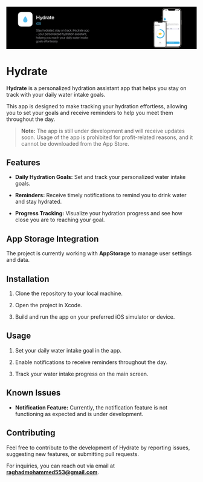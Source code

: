 ![banner](images/banner.png)

# Hydrate

**Hydrate** is a personalized hydration assistant app that helps you stay on track with your daily water intake goals.  

This app is designed to make tracking your hydration effortless, allowing you to set your goals and receive reminders to help you meet them throughout the day.

> **Note:** The app is still under development and will receive updates soon. Usage of the app is prohibited for profit-related reasons, and it cannot be downloaded from the App Store.

## Features

- **Daily Hydration Goals:** Set and track your personalized water intake goals.

- **Reminders:** Receive timely notifications to remind you to drink water and stay hydrated.

- **Progress Tracking:** Visualize your hydration progress and see how close you are to reaching your goal.

## App Storage Integration

The project is currently working with **AppStorage** to manage user settings and data.

## Installation

1. Clone the repository to your local machine.

2. Open the project in Xcode.

3. Build and run the app on your preferred iOS simulator or device.

## Usage

1. Set your daily water intake goal in the app.

2. Enable notifications to receive reminders throughout the day.

3. Track your water intake progress on the main screen.

## Known Issues

- **Notification Feature:** Currently, the notification feature is not functioning as expected and is under development.

## Contributing

Feel free to contribute to the development of Hydrate by reporting issues, suggesting new features, or submitting pull requests.

For inquiries, you can reach out via email at **raghadmohammed553@gmail.com**.
